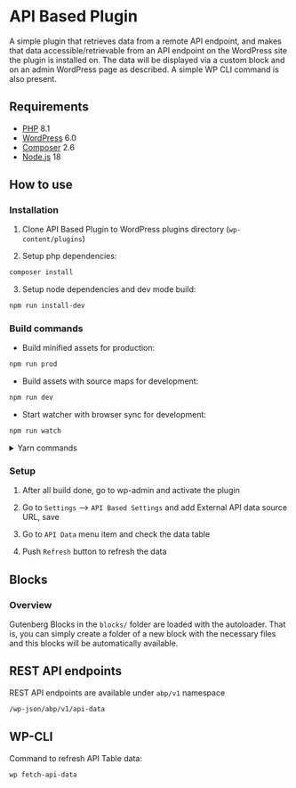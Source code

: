 # API Based Plugin
A simple plugin that retrieves data from a remote API endpoint, and makes that data accessible/retrievable from an API endpoint on the WordPress site the plugin is installed on. The data will be displayed via a custom block and on an admin WordPress page as described. A simple WP CLI command is also present.
## Requirements

- [PHP](https://secure.php.net/manual/en/install.php) 8.1
- [WordPress](https://wordpress.org/) 6.0
- [Composer](https://getcomposer.org/) 2.6
- [Node.js](http://nodejs.org/) 18

## How to use

### Installation

1. Clone API Based Plugin to WordPress plugins directory (`wp-content/plugins`)

2. Setup php dependencies:

```bash
composer install
```

3. Setup node dependencies and dev mode build:

```bash
npm run install-dev
```

### Build commands

- Build minified assets for production:

```bash
npm run prod
```

- Build assets with source maps for development:

```bash
npm run dev
```

- Start watcher with browser sync for development:

```bash
npm run watch
```

<details>
  <summary>Yarn commands</summary>

- `yarn` - setup node dependencies;
- `yarn prod` - build minified assets;
- `yarn dev`- build assets with source maps (for development);
- `yarn watch`- start watcher;
- `yarn browser-sync` - start watcher with browser sync;

</details>

### Setup

1. After all build done, go to wp-admin and activate the plugin

2. Go to `Settings` --> `API Based Settings` and add External API data source URL, save

3. Go to `API Data` menu item and check the data table

4. Push `Refresh` button to refresh the data


## Blocks

### Overview

 Gutenberg Blocks in the `blocks/` folder are loaded with the autoloader. That is, you can simply create a folder of a new block with the necessary files and this blocks will be automatically available.

## REST API endpoints
REST API endpoints are available under `abp/v1` namespace

```bash
/wp-json/abp/v1/api-data
```

## WP-CLI

Command to refresh API Table data:

```bash
wp fetch-api-data
```
